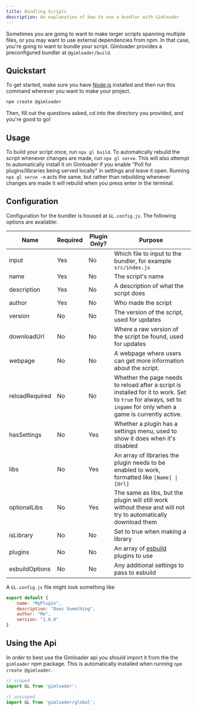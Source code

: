 ```yaml
---
title: Bundling Scripts
description: An explanation of how to use a bundler with Gimloader
---
```


Sometimes you are going to want to make larger scripts spanning multiple files, or you may want to use external dependencies from npm. In that case, you're going to want to bundle your script. Gimloader provides a preconfigured bundler at `@gimloader/build`.

## Quickstart
To get started, make sure you have [Node.js](https://nodejs.org/) installed and then run this command wherever you want to make your project.

```bash
npm create @gimloader
```

Then, fill out the questions asked, cd into the directory you provided, and you're good to go!

## Usage

To build your script once, run `npx gl build`. To automatically rebuild the script whenever changes are made, run `npx gl serve`. This will also attempt to automatically install it on Gimloader if you enable "Poll for plugins/libraries being served locally" in settings and leave it open. Running `npx gl serve -m` acts the same, but rather than rebuilding whenever changes are made it will rebuild when you press enter in the terminal.

## Configuration

Configuration for the bundler is housed at `GL.config.js`. The following options are available:

| Name | Required | Plugin Only? | Purpose |
| ---- | -------- | ------------ | ------- |
| input | Yes | No | Which file to input to the bundler, for example `src/index.js` |
| name | Yes | No | The script's name |
| description | Yes | No | A description of what the script does |
| author | Yes | No | Who made the script |
| version | No | No | The version of the script, used for updates |
| downloadUrl | No | No | Where a raw version of the script be found, used for updates |
| webpage | No | No | A webpage where users can get more information about the script. |
| reloadRequired | No | No | Whether the page needs to reload after a script is installed for it to work. Set to `true` for always, set to `ingame` for only when a game is currently active. |
| hasSettings | No | Yes | Whether a plugin has a settings menu, used to show it does when it's disabled |
| libs | No | Yes | An array of libraries the plugin needs to be enabled to work, formatted like `[Name] \| [Url]` |
| optionalLibs | No | Yes | The same as libs, but the plugin will still work without these and will not try to automatically download them |
| isLibrary | No | No | Set to true when making a library |
| plugins | No | No | An array of [esbuild](https://esbuild.github.io/) plugins to use |
| esbuildOptions | No | No | Any additional settings to pass to esbuild |

A `GL.config.js` file might look something like

```js
export default {
    name: "MyPlugin",
    description: "Does Something",
    author: "Me",
    version: "1.0.0"
}
```

## Using the Api

In order to best use the Gimloader api you should import it from the the `gimloader` npm package. This is automatically installed when running `npm create @gimloader`.
```js
// scoped
import GL from 'gimloader';

// unscoped
import GL from 'gimloader/global';
```